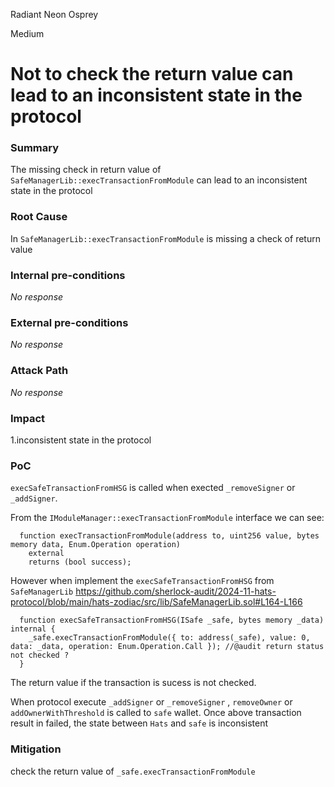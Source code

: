 Radiant Neon Osprey

Medium

# Not to check the return value can lead to an inconsistent state in the protocol

### Summary

The missing check in return value of `SafeManagerLib::execTransactionFromModule` can lead to an inconsistent state in the protocol

### Root Cause

In `SafeManagerLib::execTransactionFromModule` is missing a check of return value

### Internal pre-conditions

_No response_

### External pre-conditions

_No response_

### Attack Path

_No response_

### Impact

1.inconsistent state in the protocol

### PoC

`execSafeTransactionFromHSG` is called when exected `_removeSigner` or `_addSigner`.

From the `IModuleManager::execTransactionFromModule` interface we can see:
```solidity
  function execTransactionFromModule(address to, uint256 value, bytes memory data, Enum.Operation operation)
    external
    returns (bool success);
```
However when implement the `execSafeTransactionFromHSG` from `SafeManagerLib`
<https://github.com/sherlock-audit/2024-11-hats-protocol/blob/main/hats-zodiac/src/lib/SafeManagerLib.sol#L164-L166>
```solidity
  function execSafeTransactionFromHSG(ISafe _safe, bytes memory _data) internal {
    _safe.execTransactionFromModule({ to: address(_safe), value: 0, data: _data, operation: Enum.Operation.Call }); //@audit return status not checked ?
  }
```
The return value if the transaction is sucess is not checked.

When protocol execute `_addSigner` or `_removeSigner` ,  `removeOwner` or `addOwnerWithThreshold` is called to `safe` wallet.  Once above transaction result in failed, the state between `Hats` and `safe` is inconsistent 


### Mitigation

check the return value of `_safe.execTransactionFromModule`